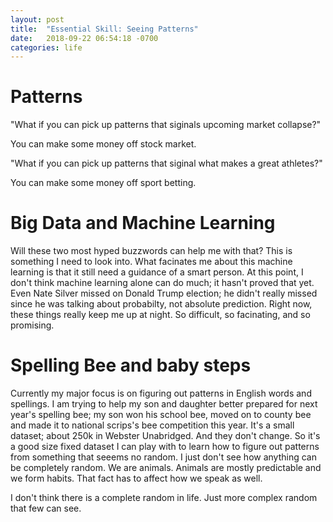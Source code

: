 ```yaml
---
layout: post
title:  "Essential Skill: Seeing Patterns"
date:   2018-09-22 06:54:18 -0700
categories: life
---
```


# Patterns 

"What if you can pick up patterns that siginals upcoming market collapse?"

You can make some money off stock market.

"What if you can pick up patterns that siginal what makes a great athletes?"

You can make some money off sport betting.

# Big Data and Machine Learning

Will these two most hyped buzzwords can help me with that? This is something I need to look into. What facinates me about this machine learning is that it still need a guidance of a smart person. At this point, I don't think machine learning alone can do much; it hasn't proved that yet. Even Nate Silver missed on Donald Trump election; he didn't really missed since he was talking about probabilty, not absolute prediction. Right now, these things really keep me up at night. So difficult, so facinating, and so promising.  

# Spelling Bee and baby steps

Currently my major focus is on figuring out patterns in English words and spellings. I am trying to help my son and daughter better prepared for next year's spelling bee; my son won his school bee, moved on to county bee and made it to national scrips's bee competition this year. It's a small dataset; about 250k in Webster Unabridged. And they don't change. So it's a good size fixed dataset I can play with to learn how to figure out patterns from something that seeems no random. I just don't see how anything can be completely random. We are animals. Animals are mostly predictable and we form habits. That fact has to affect how we speak as well. 

I don't think there is a complete random in life. Just more complex random that few can see. 